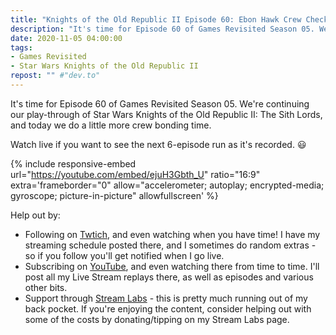 ```yaml
---
title: "Knights of the Old Republic II Episode 60: Ebon Hawk Crew Check-In Part 4"
description: "It's time for Episode 60 of Games Revisited Season 05. We're continuing our play-through of Star Wars Knights of the Old Republic II: The Sith Lords, and today we do a little more crew bonding time."
date: 2020-11-05 04:00:00
tags:
- Games Revisited
- Star Wars Knights of the Old Republic II
repost: "" #"dev.to"
---
```


It's time for Episode 60 of Games Revisited Season 05. We're continuing our play-through of Star Wars Knights of the Old Republic II: The Sith Lords, and today we do a little more crew bonding time.

Watch live if you want to see the next 6-episode run as it's recorded. :smiley:
<!--more-->

{% include responsive-embed url="https://youtube.com/embed/ejuH3Gbth_U" ratio="16:9" extra='frameborder="0" allow="accelerometer; autoplay; encrypted-media; gyroscope; picture-in-picture" allowfullscreen' %}

Help out by:
 * Following on [Twtich](https://twitch.tv/AnonJr_Live), and even watching when you have time! I have my streaming schedule posted there, and I sometimes do random extras - so if you follow you'll get notified when I go live.
 * Subscribing on [YouTube](http://www.youtube.com/channel/UCXafqhKHbkSUIrq0LAuu0tw), and even watching there from time to time. I'll post all my Live Stream replays there, as well as episodes and various other bits.
 * Support through [Stream Labs](https://streamlabs.com/anonjr_live) - this is pretty much running out of my back pocket. If you're enjoying the content, consider helping out with some of the costs by donating/tipping on my Stream Labs page.